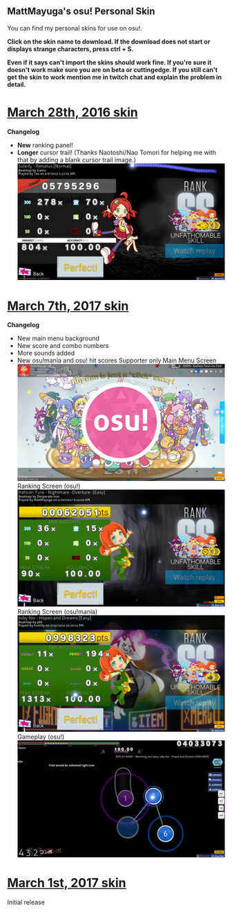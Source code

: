 ## MattMayuga's osu! Personal Skin

You can find my personal skins for use on osu!.

**Click on the skin name to download. If the download does not start or displays strange characters, press ctrl + S.**

**Even if it says can't import the skins should work fine. If you're sure it doesn't work make sure you are on beta or cuttingedge. If you still can't get the skin to work mention me in twitch chat and explain the problem in detail.**

# [March 28th, 2016 skin](https://www.dropbox.com/s/7xvvrbu6xnybkhl/MattMayuga%27s%20osu%21%20skin%20%28March%2028th%2C%202017%29.osk?dl=0)
**Changelog**
- **New** ranking panel!
- **Longer** cursor trail! (Thanks Naotoshi/Nao Tomori for helping me with that by adding a blank cursor trail image.)
![](https://github.com/MattMayuga/mattmayugas-osu-skin/blob/master/screenshot846.png)
# [March 7th, 2017 skin](https://www.dropbox.com/s/dvs47lu68tx2vr9/MattMayuga%27s%20Skin%20%28March%207th%2C%202017%29.osk?dl=)
**Changelog**
- New main menu background
- New score and combo numbers
- More sounds added
- New osu!mania and osu! hit scores
Supporter only Main Menu Screen
![](https://github.com/MattMayuga/mattmayugas-osu-skin/blob/master/MM's%20personal%20skin%20Mar%207,%202017%20screenshots/screenshot760.png?raw=true)
Ranking Screen (osu!)
![](https://github.com/MattMayuga/mattmayugas-osu-skin/blob/master/MM's%20personal%20skin%20Mar%207,%202017%20screenshots/screenshot762.png?raw=true)
Ranking Screen (osu!mania)
![](https://github.com/MattMayuga/mattmayugas-osu-skin/blob/master/MM's%20personal%20skin%20Mar%207,%202017%20screenshots/screenshot763.png?raw=true)
Gameplay (osu!)
![](https://github.com/MattMayuga/mattmayugas-osu-skin/blob/master/MM's%20personal%20skin%20Mar%207,%202017%20screenshots/screenshot766.png?raw=true)
# [March 1st, 2017 skin](https://www.dropbox.com/s/wxaab5gf5tl68hh/MattMayuga%27s%20Skin%20%28March%201st%2C%202017%29.osk?dl=0)
Initial release
